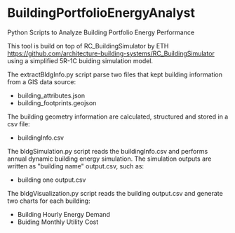 # BuildingPortfolioEnergyAnalyst
Python Scripts to Analyze Building Portfolio Energy Performance 

This tool is build on top of RC_BuildingSimulator by ETH https://github.com/architecture-building-systems/RC_BuildingSimulator
using a simplified 5R-1C buiding simulation model. 

The extractBldgInfo.py script parse two files that kept building information from a GIS data source: 
* building_attributes.json
* building_footprints.geojson

The building geometry information are calculated, structured and stored in a csv file:
* buildingInfo.csv

The bldgSimulation.py script reads the buildingInfo.csv and performs annual dynamic building energy simulation. The simulation outputs are written as "building name" output.csv, such as: 
* building one output.csv

The bldgVisualization.py script reads the building output.csv and generate two charts for each building:
* Building Hourly Energy Demand
* Buiding Monthly Utility Cost 
